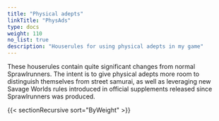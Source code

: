 ```yaml
---
title: "Physical adepts"
linkTitle: "PhysAds"
type: docs
weight: 110
no_list: true
description: "Houserules for using physical adepts in my game"
---
```


These houserules contain quite significant changes from normal Sprawlrunners. The intent is to give physical adepts more room to distinguish themselves from street samurai, as well as leveraging new Savage Worlds rules introduced in official supplements released since Sprawlrunners was produced.

{{< sectionRecursive sort="ByWeight" >}}